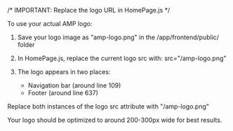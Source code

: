 /* IMPORTANT: Replace the logo URL in HomePage.js */

To use your actual AMP logo:

1. Save your logo image as "amp-logo.png" in the /app/frontend/public/ folder

2. In HomePage.js, replace the current logo src with:
   src="/amp-logo.png"

3. The logo appears in two places:
   - Navigation bar (around line 109)
   - Footer (around line 637)

Replace both instances of the logo src attribute with "/amp-logo.png"

Your logo should be optimized to around 200-300px wide for best results.